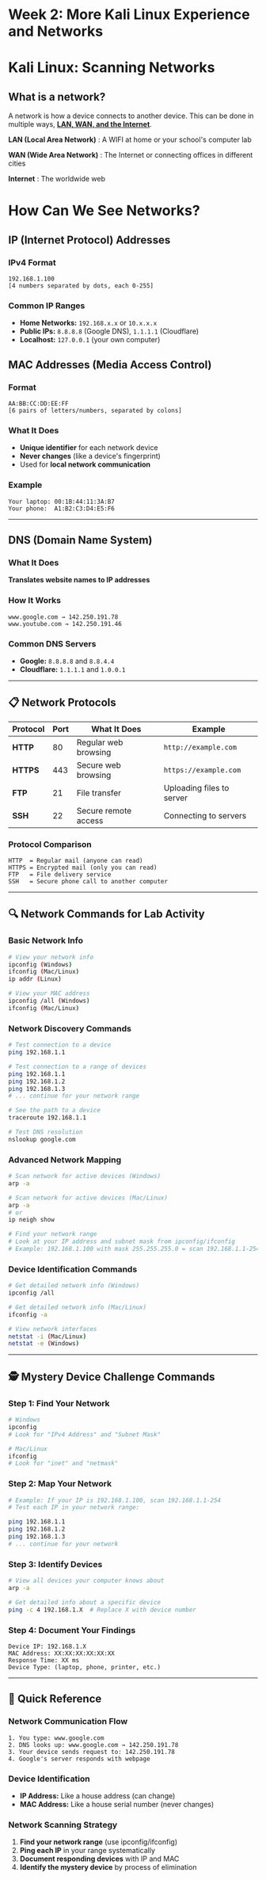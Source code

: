 # Week 2: More Kali Linux Experience and Networks

# Kali Linux: Scanning Networks

## What is a network?
A network is how a device connects to another device. This can be done in multiple ways, <ins>**LAN, WAN, and the Internet**</ins>.

**LAN (Local Area Network)** : A WIFI at home or your school's computer lab

**WAN (Wide Area Network)** : The Internet or connecting offices in different cities

**Internet** : The worldwide web

# How Can We See Networks?

## IP (Internet Protocol) Addresses

### IPv4 Format
```
192.168.1.100
[4 numbers separated by dots, each 0-255]
```

### Common IP Ranges
- **Home Networks:** `192.168.x.x` or `10.x.x.x`
- **Public IPs:** `8.8.8.8` (Google DNS), `1.1.1.1` (Cloudflare)
- **Localhost:** `127.0.0.1` (your own computer)

## MAC Addresses (Media Access Control)

### Format
```
AA:BB:CC:DD:EE:FF
[6 pairs of letters/numbers, separated by colons]
```

### What It Does
- **Unique identifier** for each network device
- **Never changes** (like a device's fingerprint)
- Used for **local network communication**

### Example
```
Your laptop: 00:1B:44:11:3A:B7
Your phone:  A1:B2:C3:D4:E5:F6
```

---

## DNS (Domain Name System)

### What It Does
**Translates website names to IP addresses**

### How It Works
```
www.google.com → 142.250.191.78
www.youtube.com → 142.250.191.46
```

### Common DNS Servers
- **Google:** `8.8.8.8` and `8.8.4.4`
- **Cloudflare:** `1.1.1.1` and `1.0.0.1`

---

## 📋 Network Protocols

| Protocol | Port | What It Does | Example |
|----------|------|--------------|---------|
| **HTTP** | 80 | Regular web browsing | `http://example.com` |
| **HTTPS** | 443 | Secure web browsing | `https://example.com` |
| **FTP** | 21 | File transfer | Uploading files to server |
| **SSH** | 22 | Secure remote access | Connecting to servers |

### Protocol Comparison
```
HTTP  = Regular mail (anyone can read)
HTTPS = Encrypted mail (only you can read)
FTP   = File delivery service
SSH   = Secure phone call to another computer
```

---

## 🔍 Network Commands for Lab Activity

### Basic Network Info
```bash
# View your network info
ipconfig (Windows)
ifconfig (Mac/Linux)
ip addr (Linux)

# View your MAC address
ipconfig /all (Windows)
ifconfig (Mac/Linux)
```

### Network Discovery Commands
```bash
# Test connection to a device
ping 192.168.1.1

# Test connection to a range of devices
ping 192.168.1.1
ping 192.168.1.2
ping 192.168.1.3
# ... continue for your network range

# See the path to a device
traceroute 192.168.1.1

# Test DNS resolution
nslookup google.com
```

### Advanced Network Mapping
```bash
# Scan network for active devices (Windows)
arp -a

# Scan network for active devices (Mac/Linux)
arp -a
# or
ip neigh show

# Find your network range
# Look at your IP address and subnet mask from ipconfig/ifconfig
# Example: 192.168.1.100 with mask 255.255.255.0 = scan 192.168.1.1-254
```

### Device Identification Commands
```bash
# Get detailed network info (Windows)
ipconfig /all

# Get detailed network info (Mac/Linux)
ifconfig -a

# View network interfaces
netstat -i (Mac/Linux)
netstat -e (Windows)
```

---

## 🕵️ Mystery Device Challenge Commands

### Step 1: Find Your Network
```bash
# Windows
ipconfig
# Look for "IPv4 Address" and "Subnet Mask"

# Mac/Linux
ifconfig
# Look for "inet" and "netmask"
```

### Step 2: Map Your Network
```bash
# Example: If your IP is 192.168.1.100, scan 192.168.1.1-254
# Test each IP in your network range:

ping 192.168.1.1
ping 192.168.1.2
ping 192.168.1.3
# ... continue for your network
```

### Step 3: Identify Devices
```bash
# View all devices your computer knows about
arp -a

# Get detailed info about a specific device
ping -c 4 192.168.1.X  # Replace X with device number
```

### Step 4: Document Your Findings
```
Device IP: 192.168.1.X
MAC Address: XX:XX:XX:XX:XX:XX
Response Time: XX ms
Device Type: (laptop, phone, printer, etc.)
```

---

## 🎯 Quick Reference

### Network Communication Flow
```
1. You type: www.google.com
2. DNS looks up: www.google.com → 142.250.191.78
3. Your device sends request to: 142.250.191.78
4. Google's server responds with webpage
```

### Device Identification
- **IP Address:** Like a house address (can change)
- **MAC Address:** Like a house serial number (never changes)

### Network Scanning Strategy
1. **Find your network range** (use ipconfig/ifconfig)
2. **Ping each IP** in your range systematically
3. **Document responding devices** with IP and MAC
4. **Identify the mystery device** by process of elimination
